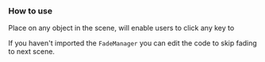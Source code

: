 ### How to use

Place on any object in the scene, will enable users to click any key to 

If you haven't imported the `FadeManager` you can edit the code to skip fading to next scene.